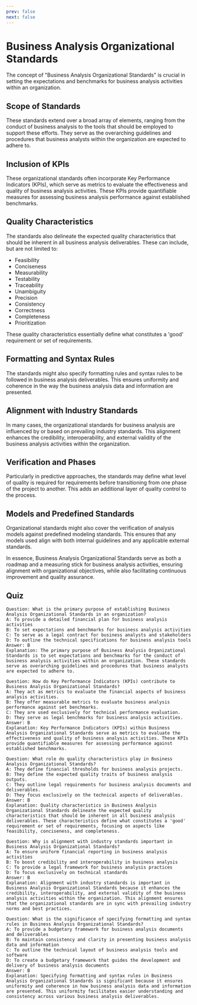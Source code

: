 ```yaml
---
prev: false
next: false
---
```


# Business Analysis Organizational Standards

The concept of "Business Analysis Organizational Standards" is crucial in setting the expectations and benchmarks for business analysis activities within an organization.

## Scope of Standards

These standards extend over a broad array of elements, ranging from the conduct of business analysis to the tools that should be employed to support these efforts. They serve as the overarching guidelines and procedures that business analysts within the organization are expected to adhere to.

## Inclusion of KPIs

These organizational standards often incorporate Key Performance Indicators (KPIs), which serve as metrics to evaluate the effectiveness and quality of business analysis activities. These KPIs provide quantifiable measures for assessing business analysis performance against established benchmarks.

## Quality Characteristics

The standards also delineate the expected quality characteristics that should be inherent in all business analysis deliverables. These can include, but are not limited to:

- Feasibility
- Conciseness
- Measurability
- Testability
- Traceability
- Unambiguity
- Precision
- Consistency
- Correctness
- Completeness
- Prioritization

These quality characteristics essentially define what constitutes a 'good' requirement or set of requirements.

## Formatting and Syntax Rules

The standards might also specify formatting rules and syntax rules to be followed in business analysis deliverables. This ensures uniformity and coherence in the way the business analysis data and information are presented.

## Alignment with Industry Standards

In many cases, the organizational standards for business analysis are influenced by or based on prevailing industry standards. This alignment enhances the credibility, interoperability, and external validity of the business analysis activities within the organization.

## Verification and Phases

Particularly in predictive approaches, the standards may define what level of quality is required for requirements before transitioning from one phase of the project to another. This adds an additional layer of quality control to the process.

## Models and Predefined Standards

Organizational standards might also cover the verification of analysis models against predefined modeling standards. This ensures that any models used align with both internal guidelines and any applicable external standards.

In essence, Business Analysis Organizational Standards serve as both a roadmap and a measuring stick for business analysis activities, ensuring alignment with organizational objectives, while also facilitating continuous improvement and quality assurance.

## Quiz

```quiz
Question: What is the primary purpose of establishing Business Analysis Organizational Standards in an organization?
A: To provide a detailed financial plan for business analysis activities
B: To set expectations and benchmarks for business analysis activities
C: To serve as a legal contract for business analysts and stakeholders
D: To outline the technical specifications for business analysis tools
Answer: B
Explanation: The primary purpose of Business Analysis Organizational Standards is to set expectations and benchmarks for the conduct of business analysis activities within an organization. These standards serve as overarching guidelines and procedures that business analysts are expected to adhere to.

Question: How do Key Performance Indicators (KPIs) contribute to Business Analysis Organizational Standards?
A: They act as metrics to evaluate the financial aspects of business analysis activities.
B: They offer measurable metrics to evaluate business analysis performance against set benchmarks.
C: They are used exclusively for technical performance evaluation.
D: They serve as legal benchmarks for business analysis activities.
Answer: B
Explanation: Key Performance Indicators (KPIs) within Business Analysis Organizational Standards serve as metrics to evaluate the effectiveness and quality of business analysis activities. These KPIs provide quantifiable measures for assessing performance against established benchmarks.

Question: What role do quality characteristics play in Business Analysis Organizational Standards?
A: They define financial thresholds for business analysis projects.
B: They define the expected quality traits of business analysis outputs.
C: They outline legal requirements for business analysis documents and deliverables.
D: They focus exclusively on the technical aspects of deliverables.
Answer: B
Explanation: Quality characteristics in Business Analysis Organizational Standards delineate the expected quality characteristics that should be inherent in all business analysis deliverables. These characteristics define what constitutes a 'good' requirement or set of requirements, focusing on aspects like feasibility, conciseness, and completeness.

Question: Why is alignment with industry standards important in Business Analysis Organizational Standards?
A: To ensure uniform financial reporting in business analysis activities
B: To boost credibility and interoperability in business analysis
C: To provide a legal framework for business analysis practices
D: To focus exclusively on technical standards
Answer: B
Explanation: Alignment with industry standards is important in Business Analysis Organizational Standards because it enhances the credibility, interoperability, and external validity of the business analysis activities within the organization. This alignment ensures that the organizational standards are in sync with prevailing industry norms and best practices.

Question: What is the significance of specifying formatting and syntax rules in Business Analysis Organizational Standards?
A: To provide a budgetary framework for business analysis documents and deliverables
B: To maintain consistency and clarity in presenting business analysis data and information
C: To outline the technical layout of business analysis tools and software
D: To create a budgetary framework that guides the development and delivery of business analysis documents
Answer: B
Explanation: Specifying formatting and syntax rules in Business Analysis Organizational Standards is significant because it ensures uniformity and coherence in how business analysis data and information are presented. This uniformity facilitates easier understanding and consistency across various business analysis deliverables.

```

